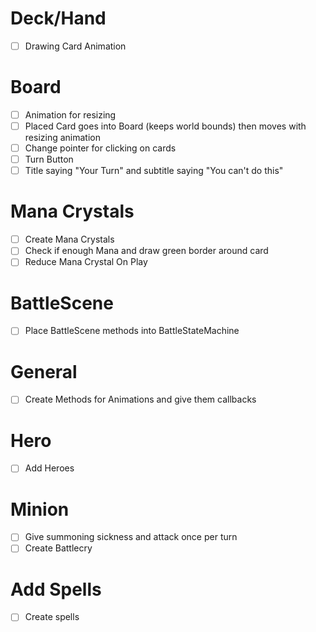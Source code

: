 # Deck/Hand

- [ ] Drawing Card Animation

# Board

- [ ] Animation for resizing
- [ ] Placed Card goes into Board (keeps world bounds) then moves with resizing animation
- [ ] Change pointer for clicking on cards
- [ ] Turn Button
- [ ] Title saying "Your Turn" and subtitle saying "You can't do this"

# Mana Crystals

- [ ] Create Mana Crystals
- [ ] Check if enough Mana and draw green border around card
- [ ] Reduce Mana Crystal On Play

# BattleScene

- [ ] Place BattleScene methods into BattleStateMachine

# General

- [ ] Create Methods for Animations and give them callbacks

# Hero

- [ ] Add Heroes

# Minion

- [ ] Give summoning sickness and attack once per turn
- [ ] Create Battlecry

# Add Spells

- [ ] Create spells
